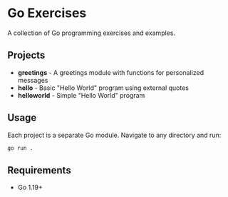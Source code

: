# Go Exercises

A collection of Go programming exercises and examples.

## Projects

- **greetings** - A greetings module with functions for personalized messages
- **hello** - Basic "Hello World" program using external quotes
- **helloworld** - Simple "Hello World" program

## Usage

Each project is a separate Go module. Navigate to any directory and run:

```bash
go run .
```

## Requirements

- Go 1.19+
